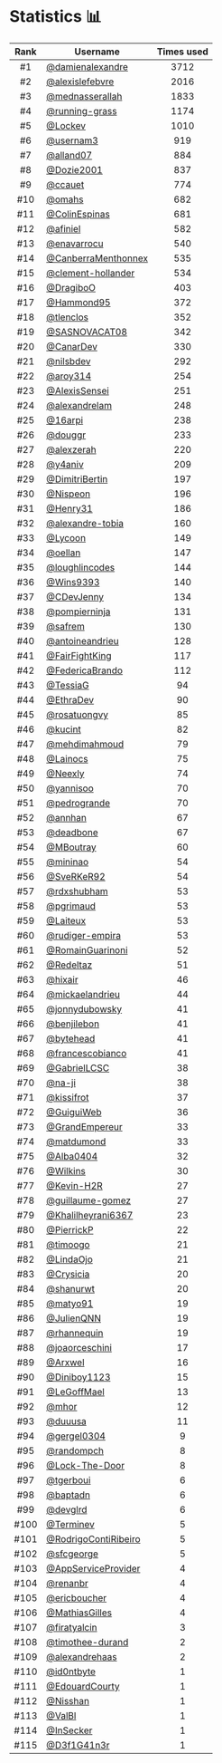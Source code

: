 # Statistics 📊

|Rank|Username|Times used|
:--------:|--------|:--------:|
|#1|[@damienalexandre](https://github.com/damienalexandre)|3712|
|#2|[@alexislefebvre](https://github.com/alexislefebvre)|2016|
|#3|[@mednasserallah](https://github.com/mednasserallah)|1833|
|#4|[@running-grass](https://github.com/running-grass)|1174|
|#5|[@Lockev](https://github.com/Lockev)|1010|
|#6|[@usernam3](https://github.com/usernam3)|919|
|#7|[@alland07](https://github.com/alland07)|884|
|#8|[@Dozie2001](https://github.com/Dozie2001)|837|
|#9|[@ccauet](https://github.com/ccauet)|774|
|#10|[@omahs](https://github.com/omahs)|682|
|#11|[@ColinEspinas](https://github.com/ColinEspinas)|681|
|#12|[@afiniel](https://github.com/afiniel)|582|
|#13|[@enavarrocu](https://github.com/enavarrocu)|540|
|#14|[@CanberraMenthonnex](https://github.com/CanberraMenthonnex)|535|
|#15|[@clement-hollander](https://github.com/clement-hollander)|534|
|#16|[@DragiboO](https://github.com/DragiboO)|403|
|#17|[@Hammond95](https://github.com/Hammond95)|372|
|#18|[@tlenclos](https://github.com/tlenclos)|352|
|#19|[@SASNOVACAT08](https://github.com/SASNOVACAT08)|342|
|#20|[@CanarDev](https://github.com/CanarDev)|330|
|#21|[@nilsbdev](https://github.com/nilsbdev)|292|
|#22|[@aroy314](https://github.com/aroy314)|254|
|#23|[@AlexisSensei](https://github.com/AlexisSensei)|251|
|#24|[@alexandrelam](https://github.com/alexandrelam)|248|
|#25|[@16arpi](https://github.com/16arpi)|238|
|#26|[@douggr](https://github.com/douggr)|233|
|#27|[@alexzerah](https://github.com/alexzerah)|220|
|#28|[@y4aniv](https://github.com/y4aniv)|209|
|#29|[@DimitriBertin](https://github.com/DimitriBertin)|197|
|#30|[@Nispeon](https://github.com/Nispeon)|196|
|#31|[@Henry31](https://github.com/Henry31)|186|
|#32|[@alexandre-tobia](https://github.com/alexandre-tobia)|160|
|#33|[@Lycoon](https://github.com/Lycoon)|149|
|#34|[@oellan](https://github.com/oellan)|147|
|#35|[@loughlincodes](https://github.com/loughlincodes)|144|
|#36|[@Wins9393](https://github.com/Wins9393)|140|
|#37|[@CDevJenny](https://github.com/CDevJenny)|134|
|#38|[@pompierninja](https://github.com/pompierninja)|131|
|#39|[@safrem](https://github.com/safrem)|130|
|#40|[@antoineandrieu](https://github.com/antoineandrieu)|128|
|#41|[@FairFightKing](https://github.com/FairFightKing)|117|
|#42|[@FedericaBrando](https://github.com/FedericaBrando)|112|
|#43|[@TessiaG](https://github.com/TessiaG)|94|
|#44|[@EthraDev](https://github.com/EthraDev)|90|
|#45|[@rosatuongvy](https://github.com/rosatuongvy)|85|
|#46|[@kucint](https://github.com/kucint)|82|
|#47|[@mehdimahmoud](https://github.com/mehdimahmoud)|79|
|#48|[@Lainocs](https://github.com/Lainocs)|75|
|#49|[@Neexly](https://github.com/Neexly)|74|
|#50|[@yannisoo](https://github.com/yannisoo)|70|
|#51|[@pedrogrande](https://github.com/pedrogrande)|70|
|#52|[@annhan](https://github.com/annhan)|67|
|#53|[@deadbone](https://github.com/deadbone)|67|
|#54|[@MBoutray](https://github.com/MBoutray)|60|
|#55|[@mininao](https://github.com/mininao)|54|
|#56|[@SveRKeR92](https://github.com/SveRKeR92)|54|
|#57|[@rdxshubham](https://github.com/rdxshubham)|53|
|#58|[@pgrimaud](https://github.com/pgrimaud)|53|
|#59|[@Laiteux](https://github.com/Laiteux)|53|
|#60|[@rudiger-empira](https://github.com/rudiger-empira)|53|
|#61|[@RomainGuarinoni](https://github.com/RomainGuarinoni)|52|
|#62|[@Redeltaz](https://github.com/Redeltaz)|51|
|#63|[@hixair](https://github.com/hixair)|46|
|#64|[@mickaelandrieu](https://github.com/mickaelandrieu)|44|
|#65|[@jonnydubowsky](https://github.com/jonnydubowsky)|41|
|#66|[@benjilebon](https://github.com/benjilebon)|41|
|#67|[@bytehead](https://github.com/bytehead)|41|
|#68|[@francescobianco](https://github.com/francescobianco)|41|
|#69|[@GabrielLCSC](https://github.com/GabrielLCSC)|38|
|#70|[@na-ji](https://github.com/na-ji)|38|
|#71|[@kissifrot](https://github.com/kissifrot)|37|
|#72|[@GuiguiWeb](https://github.com/GuiguiWeb)|36|
|#73|[@GrandEmpereur](https://github.com/GrandEmpereur)|33|
|#74|[@matdumond](https://github.com/matdumond)|33|
|#75|[@Alba0404](https://github.com/Alba0404)|32|
|#76|[@Wilkins](https://github.com/Wilkins)|30|
|#77|[@Kevin-H2R](https://github.com/Kevin-H2R)|27|
|#78|[@guillaume-gomez](https://github.com/guillaume-gomez)|27|
|#79|[@Khalilheyrani6367](https://github.com/Khalilheyrani6367)|23|
|#80|[@PierrickP](https://github.com/PierrickP)|22|
|#81|[@timoogo](https://github.com/timoogo)|21|
|#82|[@LindaOjo](https://github.com/LindaOjo)|21|
|#83|[@Crysicia](https://github.com/Crysicia)|20|
|#84|[@shanurwt](https://github.com/shanurwt)|20|
|#85|[@matyo91](https://github.com/matyo91)|19|
|#86|[@JulienQNN](https://github.com/JulienQNN)|19|
|#87|[@rhannequin](https://github.com/rhannequin)|19|
|#88|[@joaorceschini](https://github.com/joaorceschini)|17|
|#89|[@Arxwel](https://github.com/Arxwel)|16|
|#90|[@Diniboy1123](https://github.com/Diniboy1123)|15|
|#91|[@LeGoffMael](https://github.com/LeGoffMael)|13|
|#92|[@mhor](https://github.com/mhor)|12|
|#93|[@duuusa](https://github.com/duuusa)|11|
|#94|[@gergel0304](https://github.com/gergel0304)|9|
|#95|[@randompch](https://github.com/randompch)|8|
|#96|[@Lock-The-Door](https://github.com/Lock-The-Door)|8|
|#97|[@tgerboui](https://github.com/tgerboui)|6|
|#98|[@baptadn](https://github.com/baptadn)|6|
|#99|[@devglrd](https://github.com/devglrd)|6|
|#100|[@Terminev](https://github.com/Terminev)|5|
|#101|[@RodrigoContiRibeiro](https://github.com/RodrigoContiRibeiro)|5|
|#102|[@sfcgeorge](https://github.com/sfcgeorge)|5|
|#103|[@AppServiceProvider](https://github.com/AppServiceProvider)|4|
|#104|[@renanbr](https://github.com/renanbr)|4|
|#105|[@ericboucher](https://github.com/ericboucher)|4|
|#106|[@MathiasGilles](https://github.com/MathiasGilles)|4|
|#107|[@firatyalcin](https://github.com/firatyalcin)|3|
|#108|[@timothee-durand](https://github.com/timothee-durand)|2|
|#109|[@alexandrehaas](https://github.com/alexandrehaas)|2|
|#110|[@id0ntbyte](https://github.com/id0ntbyte)|1|
|#111|[@EdouardCourty](https://github.com/EdouardCourty)|1|
|#112|[@Nisshan](https://github.com/Nisshan)|1|
|#113|[@ValBl](https://github.com/ValBl)|1|
|#114|[@InSecker](https://github.com/InSecker)|1|
|#115|[@D3f1G41n3r](https://github.com/D3f1G41n3r)|1|
